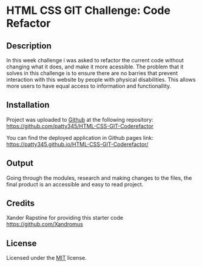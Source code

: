 # HTML CSS GIT Challenge: Code Refactor

## Description

In this week challenge i was asked to refactor the current code without changing what it does, and make it more acessible.
The problem that it solves in this challenge is to ensure there are no barries that prevent interaction with this website by people with physical disabilities. This allows more users to have equal access to information and functionallity.

## Installation

Project was uploaded to [Github](https://github.com/) at the following repository: https://github.com/patty345/HTML-CSS-GIT-Coderefactor

You can find the deployed application in Github pages link: https://patty345.github.io/HTML-CSS-GIT-Coderefactor/

## Output

Going through the modules, research and making changes to the files, the final product is an accessible and easy to read project.

## Credits

Xander Rapstine for providing this starter code
https://github.com/Xandromus

## License

Licensed under the [MIT](./LICENSE.txt) license.
